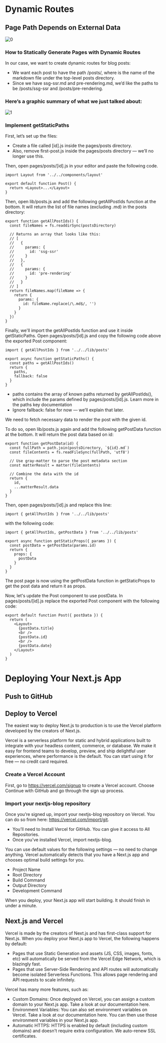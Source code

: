 # Dynamic Routes

## Page Path Depends on External Data

![0](https://nextjs.org/static/images/learn/dynamic-routes/page-path-external-data.png)

### How to Statically Generate Pages with Dynamic Routes

In our case, we want to create dynamic routes for blog posts:

* We want each post to have the path /posts/<id>, where <id> is the name of the markdown file under the top-level posts directory.
* Since we have ssg-ssr.md and pre-rendering.md, we’d like the paths to be /posts/ssg-ssr and /posts/pre-rendering.


### Here’s a graphic summary of what we just talked about:

![1](https://nextjs.org/static/images/learn/dynamic-routes/how-to-dynamic-routes.png)

### Implement getStaticPaths

First, let’s set up the files:

* Create a file called [id].js inside the pages/posts directory.
* Also, remove first-post.js inside the pages/posts directory — we’ll no longer use this.

Then, open pages/posts/[id].js in your editor and paste the following code. 

```
import Layout from '../../components/layout'

export default function Post() {
  return <Layout>...</Layout>
}
```

Then, open lib/posts.js and add the following getAllPostIds function at the bottom. It will return the list of file names (excluding .md) in the posts directory:

```
export function getAllPostIds() {
  const fileNames = fs.readdirSync(postsDirectory)

  // Returns an array that looks like this:
  // [
  //   {
  //     params: {
  //       id: 'ssg-ssr'
  //     }
  //   },
  //   {
  //     params: {
  //       id: 'pre-rendering'
  //     }
  //   }
  // ]
  return fileNames.map(fileName => {
    return {
      params: {
        id: fileName.replace(/\.md$/, '')
      }
    }
  })
}
```

Finally, we'll import the getAllPostIds function and use it inside getStaticPaths. Open pages/posts/[id].js and copy the following code above the exported Post component:

```
import { getAllPostIds } from '../../lib/posts'

export async function getStaticPaths() {
  const paths = getAllPostIds()
  return {
    paths,
    fallback: false
  }
}

```

* paths contains the array of known paths returned by getAllPostIds(), which include the params defined by pages/posts/[id].js. Learn more in the paths key documentation
* Ignore fallback: false for now — we’ll explain that later.


We need to fetch necessary data to render the post with the given id.

To do so, open lib/posts.js again and add the following getPostData function at the bottom. It will return the post data based on id:

```
export function getPostData(id) {
  const fullPath = path.join(postsDirectory, `${id}.md`)
  const fileContents = fs.readFileSync(fullPath, 'utf8')

  // Use gray-matter to parse the post metadata section
  const matterResult = matter(fileContents)

  // Combine the data with the id
  return {
    id,
    ...matterResult.data
  }
}
```

Then, open pages/posts/[id].js and replace this line:

```
import { getAllPostIds } from '../../lib/posts'
```

with the following code:

```
import { getAllPostIds, getPostData } from '../../lib/posts'

export async function getStaticProps({ params }) {
  const postData = getPostData(params.id)
  return {
    props: {
      postData
    }
  }
}
```

The post page is now using the getPostData function in getStaticProps to get the post data and return it as props.

Now, let's update the Post component to use postData. In pages/posts/[id].js replace the exported Post component with the following code:

```
export default function Post({ postData }) {
  return (
    <Layout>
      {postData.title}
      <br />
      {postData.id}
      <br />
      {postData.date}
    </Layout>
  )
}
```

# Deploying Your Next.js App


## Push to GitHub

## Deploy to Vercel

The easiest way to deploy Next.js to production is to use the Vercel platform developed by the creators of Next.js.

Vercel is a serverless platform for static and hybrid applications built to integrate with your headless content, commerce, or database. We make it easy for frontend teams to develop, preview, and ship delightful user experiences, where performance is the default. You can start using it for free — no credit card required.

### Create a Vercel Account

First, go to https://vercel.com/signup to create a Vercel account. Choose Continue with GitHub and go through the sign up process.

### Import your nextjs-blog repository

Once you’re signed up, import your nextjs-blog repository on Vercel. You can do so from here: https://vercel.com/import/git.

* You’ll need to Install Vercel for GitHub. You can give it access to All Repositories.
* Once you’ve installed Vercel, import nextjs-blog.

You can use default values for the following settings — no need to change anything. Vercel automatically detects that you have a Next.js app and chooses optimal build settings for you.

* Project Name
* Root Directory
* Build Command
* Output Directory
* Development Command

When you deploy, your Next.js app will start building. It should finish in under a minute.

## Next.js and Vercel
Vercel is made by the creators of Next.js and has first-class support for Next.js. When you deploy your Next.js app to Vercel, the following happens by default:

* Pages that use Static Generation and assets (JS, CSS, images, fonts, etc) will automatically be served from the Vercel Edge Network, which is blazingly fast.
* Pages that use Server-Side Rendering and API routes will automatically become isolated Serverless Functions. This allows page rendering and API requests to scale infinitely.

Vercel has many more features, such as:

* Custom Domains: Once deployed on Vercel, you can assign a custom domain to your Next.js app. Take a look at our documentation here.
* Environment Variables: You can also set environment variables on Vercel. Take a look at our documentation here. You can then use those environment variables in your Next.js app.
* Automatic HTTPS: HTTPS is enabled by default (including custom domains) and doesn't require extra configuration. We auto-renew SSL certificates.